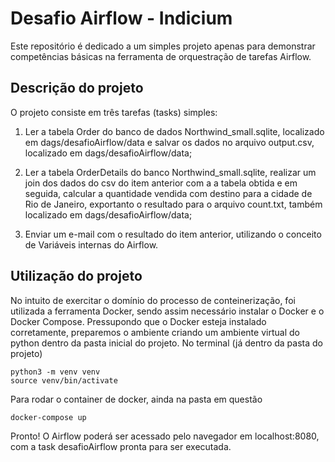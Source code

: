 # Desafio Airflow - Indicium

Este repositório é dedicado a um simples projeto apenas para demonstrar competências básicas na ferramenta de orquestração de tarefas Airflow.

## Descrição do projeto
O projeto consiste em três tarefas (tasks) simples:

1. Ler a tabela Order do banco de dados Northwind_small.sqlite, localizado em dags/desafioAirflow/data e salvar os dados no arquivo output.csv, localizado em dags/desafioAirflow/data;

2. Ler  a tabela OrderDetails do banco Northwind_small.sqlite, realizar um join dos dados do csv do item anterior com a a tabela obtida e em seguida, calcular a quantidade vendida com destino para a cidade de Rio de Janeiro, exportanto o resultado para o arquivo count.txt, também localizado em dags/desafioAirflow/data;

3. Enviar um e-mail com o resultado do item anterior, utilizando o conceito de Variáveis internas do Airflow.

## Utilização do projeto

No intuito de exercitar o domínio do processo de conteinerização, foi utilizada a ferramenta Docker, sendo assim necessário instalar o Docker e o Docker Compose. Pressupondo que o Docker esteja instalado corretamente, preparemos o ambiente criando um ambiente virtual do python dentro da pasta inicial do projeto. No terminal (já dentro da pasta do projeto)

```
python3 -m venv venv
source venv/bin/activate
```

Para rodar o container de docker, ainda na pasta em questão

```
docker-compose up
```

Pronto! O Airflow poderá ser acessado pelo navegador em localhost:8080, com a task desafioAirflow pronta para ser executada.



